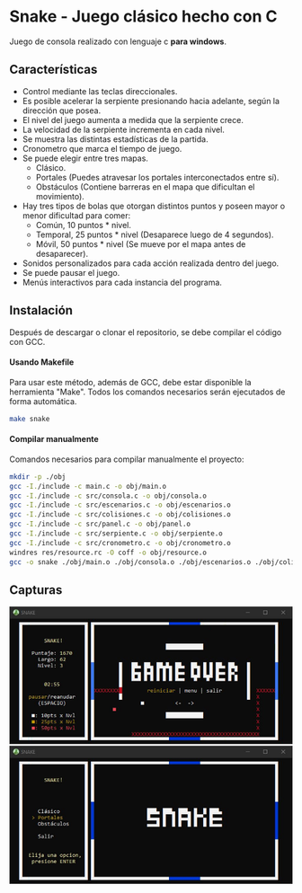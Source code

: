 # Snake - Juego clásico hecho con C

Juego de consola realizado con lenguaje c **para windows**.

## Características

- Control mediante las teclas direccionales.
- Es posible acelerar la serpiente presionando hacia adelante, según la dirección que posea.
- El nivel del juego aumenta a medida que la serpiente crece.
- La velocidad de la serpiente incrementa en cada nivel.
- Se muestra las distintas estadísticas de la partida.
- Cronometro que marca el tiempo de juego.
- Se puede elegir entre tres mapas.
  - Clásico.
  - Portales (Puedes atravesar los portales interconectados entre sí).
  - Obstáculos (Contiene barreras en el mapa que dificultan el movimiento).
- Hay tres tipos de bolas que otorgan distintos puntos y poseen mayor o menor dificultad para comer:
  - Común, 10 puntos * nivel.
  - Temporal, 25 puntos * nivel (Desaparece luego de 4 segundos).
  - Móvil, 50 puntos * nivel (Se mueve por el mapa antes de desaparecer).
- Sonidos personalizados para cada acción realizada dentro del juego.
- Se puede pausar el juego.
- Menús interactivos para cada instancia del programa.

## Instalación

Después de descargar o clonar el repositorio, se debe compilar el código con GCC. 

#### Usando Makefile
Para usar este método, además de GCC, debe estar disponible la herramienta "Make". Todos los comandos necesarios serán ejecutados de forma automática.
```bash
make snake
```
#### Compilar manualmente
Comandos necesarios para compilar manualmente el proyecto:
```bash
mkdir -p ./obj
gcc -I./include -c main.c -o obj/main.o
gcc -I./include -c src/consola.c -o obj/consola.o
gcc -I./include -c src/escenarios.c -o obj/escenarios.o
gcc -I./include -c src/colisiones.c -o obj/colisiones.o
gcc -I./include -c src/panel.c -o obj/panel.o
gcc -I./include -c src/serpiente.c -o obj/serpiente.o
gcc -I./include -c src/cronometro.c -o obj/cronometro.o
windres res/resource.rc -O coff -o obj/resource.o
gcc -o snake ./obj/main.o ./obj/consola.o ./obj/escenarios.o ./obj/colisiones.o ./obj/panel.o ./obj/serpiente.o ./obj/cronometro.o ./obj/resource.o -I./include -lwinmm
```

## Capturas

![preview](img/preview_a.jpg)
![preview](img/preview_b.jpg)

